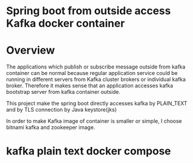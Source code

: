  
# Spring boot from outside access Kafka docker container

# Overview
 The applications which publish or subscribe message outside from kafka container can be normal because regular application service could be running 
 in different servers from Kafka cluster brokers or individual kafka broker. Therefore it makes sense that an application accesses kafka bootstrap server
 from kafka container outside. 
 
 This project make the spring boot directly accesses kafka by PLAIN_TEXT and by TLS connection by Java keystore(jks)
 
 In order to make Kafka image of container is smaller or simple, I choose bitnami kafka and zookeeper image. 
 
 # kafka plain text docker compose
       
 
 
